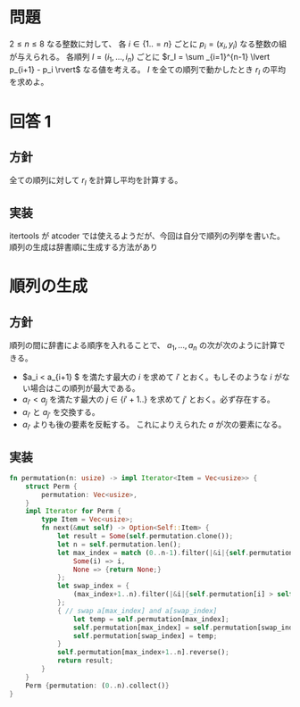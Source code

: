 # 問題
$2 \leq n \leq 8$ なる整数に対して、 各 $i \in \{1..=n\}$ ごとに $p_i = (x_i, y_i)$ なる整数の組が与えられる。
各順列 $I = (i_1, \ldots, i_n)$ ごとに $r_I = \sum _{i=1}^{n-1} \lvert p_{i+1} - p_i \rvert$ なる値を考える。
$I$ を全ての順列で動かしたとき $r_I$ の平均を求めよ。

# 回答 1
## 方針
全ての順列に対して $r_I$ を計算し平均を計算する。

## 実装
itertools が atcoder では使えるようだが、今回は自分で順列の列挙を書いた。
順列の生成は辞書順に生成する方法があり

# 順列の生成
## 方針
順列の間に辞書による順序を入れることで、 $a_1, \ldots, a_n$ の次が次のように計算できる。
- $a_i < a_{i+1} $ を満たす最大の $i$ を求めて $i'$ とおく。もしそのような $i$ がない場合はこの順列が最大である。
- $a_{i'} < a_{j}$ を満たす最大の $j \in \{i'+1..\}$ を求めて $j'$ とおく。必ず存在する。
- $a_{i'}$ と $a_{j'}$ を交換する。
- $a_{i'}$ よりも後の要素を反転する。
これによりえられた $a$ が次の要素になる。

## 実装
```Rust
fn permutation(n: usize) -> impl Iterator<Item = Vec<usize>> {
    struct Perm {
        permutation: Vec<usize>,
    }
    impl Iterator for Perm {
        type Item = Vec<usize>;
        fn next(&mut self) -> Option<Self::Item> {
            let result = Some(self.permutation.clone());
            let n = self.permutation.len();
            let max_index = match (0..n-1).filter(|&i|{self.permutation[i] < self.permutation[i+1]}).max() {
                Some(i) => i,
                None => {return None;}
            };
            let swap_index = {
                (max_index+1..n).filter(|&i|{self.permutation[i] > self.permutation[max_index]}).max().unwrap()
            };
            { // swap a[max_index] and a[swap_index]
                let temp = self.permutation[max_index];
                self.permutation[max_index] = self.permutation[swap_index];
                self.permutation[swap_index] = temp;
            }
            self.permutation[max_index+1..n].reverse();
            return result;
        }
    }
    Perm {permutation: (0..n).collect()}
}
```
